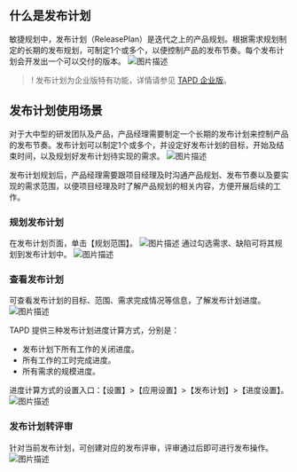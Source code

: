 

## 什么是发布计划

敏捷规划中，发布计划（ReleasePlan）是迭代之上的产品规划。根据需求规划制定的长期的发布规划，可制定1个或多个，以便控制产品的发布节奏。每个发布计划会开发出一个可以交付的版本。
![图片描述](https://main.qcloudimg.com/raw/acd4c7f2633ac61f3cee7a7a3c0bd8f9.png)

>! 发布计划为企业版特有功能，详情请参见 [TAPD 企业版](https://cloud.tencent.com/document/product/624/44285)。 

## 发布计划使用场景

对于大中型的研发团队及产品，产品经理需要制定一个长期的发布计划来控制产品的发布节奏。发布计划可以制定1个或多个，并设定好发布计划的目标，开始及结束时间，以及规划好发布计划待实现的需求。
![图片描述](https://main.qcloudimg.com/raw/31185605bc83253050da007780837610.png)

发布计划规划后，产品经理需要跟项目经理及时沟通产品规划、发布节奏以及要实现的需求范围，以便项目经理及时了解产品规划的相关内容，方便开展后续的工作。

### 规划发布计划

在发布计划页面，单击【规划范围】。
![图片描述](https://main.qcloudimg.com/raw/b60b5694a6923759085c61e80fc01539.png)
通过勾选需求、缺陷可将其规划到发布计划中。
![图片描述](https://main.qcloudimg.com/raw/dc8ed69af73995ff62df55e047a5cb49.png)

### 查看发布计划

可查看发布计划的目标、范围、需求完成情况等信息，了解发布计划进度。
![图片描述](https://main.qcloudimg.com/raw/c7385dec127c5f3aae76c4ba95f63230.png)

TAPD 提供三种发布计划进度计算方式，分别是：
- 发布计划下所有工作的关闭进度。
- 所有工作的工时完成进度。
- 所有需求的规模进度。

  
进度计算方式的设置入口：【设置】>【应用设置】>【发布计划】>【进度设置】。
![图片描述](https://main.qcloudimg.com/raw/7b4f7674793b4451c69637d41bb2112c.png)

### 发布计划转评审

针对当前发布计划，可创建对应的发布评审，评审通过后即可进行发布操作。
![图片描述](https://main.qcloudimg.com/raw/fa290bff4446546e0e8e0a85b7081a50.png)

 
